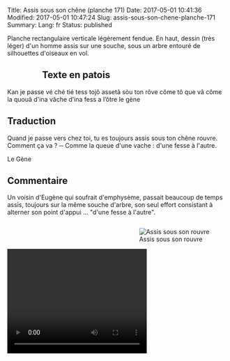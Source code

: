 Title: Assis sous son chêne (planche 171)
Date: 2017-05-01 10:41:36
Modified: 2017-05-01 10:47:24
Slug: assis-sous-son-chene-planche-171
Summary: 
Lang: fr
Status: published

Planche rectangulaire verticale légèrement fendue. En haut, dessin (très léger) d'un homme assis sur une souche, sous un arbre entouré de silhouettes d'oiseaux en vol.


<figure class="image-block" style="float: left;">
  <img alt="" src="{static}/images/planche_171_v2.png">
  <figcaption style="max-width: 230px"></figcaption>
</figure>

## Texte en patois
Kan je passe vé ché tié tess tojô assetâ sòu ton rôve côme tô que vâ   côme la quouâ d'ina vâche d’ina fess a l’ôtre  				  le  gène

## Traduction
Quand je passe vers chez toi, tu es toujours assis sous ton chêne rouvre. Comment ça va ?
─  Comme la queue d'une vache : d'une fesse à l'autre.

Le Gène

## Commentaire
Un voisin d'Eugène qui soufrait d'emphysème, passait beaucoup de temps assis, toujours sur la même souche d'arbre, son seul effort consistant à alterner son point d'appui ... "d'une fesse à l'autre".


<figure class="image-block" style="float: right;">
  <img alt="Assis sous son rouvre" src="{static}/images/planche_171_dessin.png">
  <figcaption style="max-width: 280px">Assis sous son rouvre</figcaption>
</figure>





<video width="320" height="240" controls>
  <source src="https://d1njpgd0ygatdn.cloudfront.net/video_171-2.mp4" type="video/mp4">
</video>
